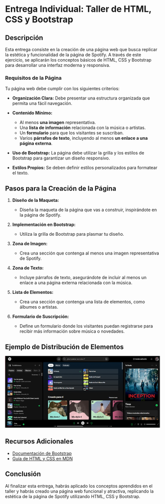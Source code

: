 # Entrega Individual: Taller de HTML, CSS y Bootstrap

## Descripción

Esta entrega consiste en la creación de una página web que busca replicar la estética y funcionalidad de la página de Spotify. A través de este ejercicio, se aplicarán los conceptos básicos de HTML, CSS y Bootstrap para desarrollar una interfaz moderna y responsiva.

### Requisitos de la Página

Tu página web debe cumplir con los siguientes criterios:

- **Organización Clara:** Debe presentar una estructura organizada que permita una fácil navegación.
- **Contenido Mínimo:**
  - Al menos **una imagen** representativa.
  - Una **lista de información** relacionada con la música o artistas.
  - Un **formulario** para que los visitantes se suscriban.
  - Varios **párrafos de texto**, incluyendo al menos **un enlace a una página externa**.

- **Uso de Bootstrap:** La página debe utilizar la grilla y los estilos de Bootstrap para garantizar un diseño responsivo.
- **Estilos Propios:** Se deben definir estilos personalizados para formatear el texto.

## Pasos para la Creación de la Página

1. **Diseño de la Maqueta:**
   - Diseña la maqueta de la página que vas a construir, inspirándote en la página de Spotify.

2. **Implementación en Bootstrap:**
   - Utiliza la grilla de Bootstrap para plasmar tu diseño.

3. **Zona de Imagen:**
   - Crea una sección que contenga al menos una imagen representativa de Spotify.

4. **Zona de Texto:**
   - Incluye párrafos de texto, asegurándote de incluir al menos un enlace a una página externa relacionada con la música.

5. **Lista de Elementos:**
   - Crea una sección que contenga una lista de elementos, como álbumes o artistas.

6. **Formulario de Suscripción:**
   - Define un formulario donde los visitantes puedan registrarse para recibir más información sobre música o novedades.

## Ejemplo de Distribución de Elementos

![alt text](image.png)

## Recursos Adicionales

- [Documentación de Bootstrap](https://getbootstrap.com/docs/)
- [Guía de HTML y CSS en MDN](https://developer.mozilla.org/es/docs/Web)

## Conclusión

Al finalizar esta entrega, habrás aplicado los conceptos aprendidos en el taller y habrás creado una página web funcional y atractiva, replicando la estética de la página de Spotify utilizando HTML, CSS y Bootstrap.



